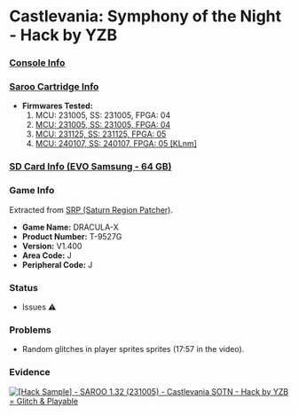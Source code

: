 # Castlevania: Symphony of the Night - Hack by YZB

### [Console Info](../../../../../Info/Consoles/VA13/README.md)

### [Saroo Cartridge Info](../../../../../Info/Cartridges/RetroGameParadiseStore/1.32F/README.md)

- <b>Firmwares Tested:</b>
  1. MCU: 231005, SS: 231005, FPGA: 04
  2. [MCU: 231005, SS: 231005, FPGA: 04](../02/README.md)
  3. [MCU: 231125, SS: 231125, FPGA: 05](../03/README.md)
  4. [MCU: 240107, SS: 240107, FPGA: 05 [KLnm]](../04/README.md)

### [SD Card Info (EVO Samsung - 64 GB)](../../../../../Info/SdCards/Samsung/64GB/fat32/README.md)

### Game Info

Extracted from [SRP (Saturn Region Patcher)](https://segaxtreme.net/resources/saturn-region-patcher.81/download).

- <b>Game Name:</b> DRACULA-X
- <b>Product Number:</b> T-9527G
- <b>Version:</b> V1.400
- <b>Area Code:</b> J
- <b>Peripheral Code:</b> J

### Status

- Issues :warning:

### Problems

- Random glitches in player sprites sprites (17:57 in the video).

### Evidence

[![[Hack Sample] - SAROO 1.32 (231005) - Castlevania SOTN - Hack by YZB = Glitch & Playable](https://img.youtube.com/vi/WpgeUG8JmMo/0.jpg)](https://www.youtube.com/watch?v=WpgeUG8JmMo)
